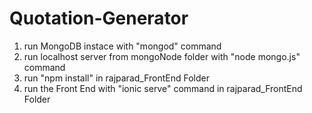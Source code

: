 # Quotation-Generator
1. run MongoDB instace with "mongod" command 
2. run localhost server from mongoNode folder with "node mongo.js" command
3. run "npm install" in rajparad_FrontEnd Folder
4. run the Front End with "ionic serve" command in rajparad_FrontEnd Folder
